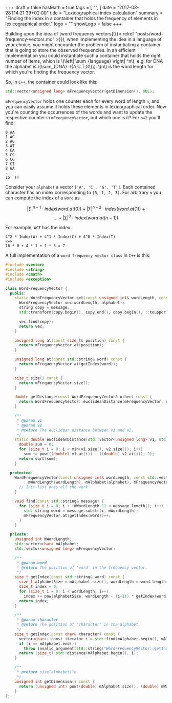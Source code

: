 +++
draft = false
hasMath = true
tags = [
  "",
]
date = "2017-03-28T14:21:39+02:00"
title = "Lexicographical index calculation"
summary = "Finding the index in a container that holds the frequency of elements in lexicographical order."
logo = ""
showLogo = false
+++

Building upon the idea of [word frequency vectors]({{< relref "posts/word-frequency-vectors.md" >}}), when implementing the idea in a language of your choice, you might encounter the problem of instantiating a container that is going to store the observed frequencies. In an efficient implementation you could instantiate such a container that holds the right number of items, which is \\(\left| \sum\_{language} \right| ^n\\), e.g. for DNA the alphabet is \\(\sum_{DNA}=\\{A,C,T,G\\}\\). \\(n\\) is the word length for which you're finding the frequency vector.

So, in `C++`, the container could look like this:

```c++
std::vector<unsigned long> mFrequencyVector(getDimension(), 0UL);
```

`mFrequencyVector` holds one counter each for every word of length `n`, and you can easily assume it holds these elements in lexicographical order.
Now you're counting the occurrences of the words and want to update the respective counter in `mFrequencyVector`, but which one is it?  For `n=2` you'll find:

```
0 AA
1 AC
2 AG
3 AT
4 CA
5 CC
6 CG
7 CT
8 GA
...
15  TT
```

Consider your `alphabet` a vector `['A', 'C', 'G', 'T']`. Each contained character has an index corresponding to `[0, 1, 2, 3]`.
For arbitrary `n` you can compute the index of a `word` as

$$ \left| \sum \right| ^{n-1} \cdot index(word.at(0)) + \left| \sum \right| ^{n-2} \cdot index(word.at(1))\; + $$
$$ \ldots + \left| \sum \right| ^{0} \cdot index(word.at(n-1)) $$

For example, `ACT` has the index
```
4^2 * Index(A) + 4^1 * Index(C) + 4^0 * Index(T)
<=>
16 * 0 + 4 * 1 + 1 * 3 = 7
```

A full implementation of a `word frequency vector class` in `C++` is this:

```c++
#include <vector>
#include <string>
#include <cmath>
#include <exception>

class WordFrequencyVector {
  public:
    static WordFrequencyVector get(const unsigned int& wordLength, const std::vector<char>& alphabet, const string& message) {
      WordFrequencyVector vec(wordLength, alphabet);
      string copy = message;
      std::transform(copy.begin(), copy.end(), copy.begin(), ::toupper);

      vec.find(copy);
      return vec;
    }

    unsigned long at(const size_t& position) const {
      return mFrequencyVector.at(position);
    }

    unsigned long at(const std::string& word) const {
      return mFrequencyVector.at(getIndex(word));
    }

    size_t size() const {
      return mFrequencyVector.size();
    }

    double getDistance(const WordFrequencyVector& other) const {
      return WordFrequencyVector::euclideanDistance(mFrequencyVector, other.mFrequencyVector);
    }

    /**
     * @param v1
     * @param v2
     * @return The euclidean distance between v1 and v2.
     */
    static double euclideanDistance(std::vector<unsigned long> v1, std::vector<unsigned long> v2) {
      double sum = 0;
      for (size_t i = 0; i < min(v1.size(), v2.size()); i++)
        sum += pow(((double) v1.at(i)) - ((double) v2.at(i)), 2);
      return sqrt(sum);
    }

  protected:
    WordFrequencyVector(const unsigned int& wordLength, const std::vector<char>& alphabet)
        : mWordLength(wordLength), mAlphabet(alphabet), mFrequencyVector(std::vector<unsigned long>(getDimension(), 0UL)) {
      // Init-list does all the work.
    }

    void find(const std::string& message) {
      for (size_t i = 0; i + (mWordLength-1) < message.length(); i++) {
        std::string word = message.substr(i, mWordLength);
        mFrequencyVector.at(getIndex(word))++;
      }
    }

  private:
    unsigned int mWordLength;
    std::vector<char> mAlphabet;
    std::vector<unsigned long> mFrequencyVector;

    /**
     * @param word
     * @return The position of 'word' in the frequency vector.
     */
    size_t getIndex(const std::string& word) const {
      size_t alphabetSize = mAlphabet.size(), wordLength = word.length();
      size_t index = 0;
      for (size_t i = 0; i < wordLength; i++)
        index += pow(alphabetSize, wordLength - (i+1)) * getIndex(word.at(i));
      return index;
    }

    /**
     * @param character
     * @return The position of 'character' in the alphabet.
     */
    size_t getIndex(const char& character) const {
      vector<char>::const_iterator i = std::find(mAlphabet.begin(), mAlphabet.end(), character);
      if (i == mAlphabet.end())
        throw invalid_argument(std::string("WordFrequencyVector::getIndex(char) called but char couldn't be found for \'" + std::to_string(character) + "\'!"));
      return (size_t) std::distance(mAlphabet.begin(), i);
    }

    /**
     * @return size(alphabet)^n
     */
    unsigned int getDimension() const {
      return (unsigned int) pow((double) mAlphabet.size(), (double) mWordLength);
    }
};
```
